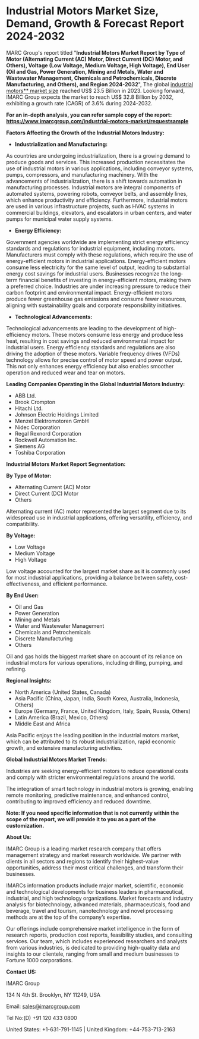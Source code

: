 ﻿# **Industrial Motors Market Size, Demand, Growth & Forecast Report 2024-2032**
MARC Group's report titled "**Industrial Motors Market Report by Type of Motor (Alternating Current (AC) Motor, Direct Current (DC) Motor, and Others), Voltage (Low Voltage, Medium Voltage, High Voltage), End User (Oil and Gas, Power Generation, Mining and Metals, Water and Wastewater Management, Chemicals and Petrochemicals, Discrete Manufacturing, and Others), and Region 2024-2032**", The global [industrial motors** market size](https://www.imarcgroup.com/industrial-motors-market) reached US$ 23.5 Billion in 2023. Looking forward, IMARC Group expects the market to reach US$ 32.8 Billion by 2032, exhibiting a growth rate (CAGR) of 3.6% during 2024-2032.

**For an in-depth analysis, you can refer sample copy of the report: <https://www.imarcgroup.com/industrial-motors-market/requestsample>**

**Factors Affecting the Growth of the Industrial Motors Industry:**

- **Industrialization and Manufacturing:**

As countries are undergoing industrialization, there is a growing demand to produce goods and services. This increased production necessitates the use of industrial motors in various applications, including conveyor systems, pumps, compressors, and manufacturing machinery. With the advancements of industrialization, there is a shift towards automation in manufacturing processes. Industrial motors are integral components of automated systems, powering robots, conveyor belts, and assembly lines, which enhance productivity and efficiency. Furthermore, industrial motors are used in various infrastructure projects, such as HVAC systems in commercial buildings, elevators, and escalators in urban centers, and water pumps for municipal water supply systems.

- **Energy Efficiency:**

Government agencies worldwide are implementing strict energy efficiency standards and regulations for industrial equipment, including motors. Manufacturers must comply with these regulations, which require the use of energy-efficient motors in industrial applications. Energy-efficient motors consume less electricity for the same level of output, leading to substantial energy cost savings for industrial users. Businesses recognize the long-term financial benefits of investing in energy-efficient motors, making them a preferred choice. Industries are under increasing pressure to reduce their carbon footprint and environmental impact. Energy-efficient motors produce fewer greenhouse gas emissions and consume fewer resources, aligning with sustainability goals and corporate responsibility initiatives.

- **Technological Advancements:**

Technological advancements are leading to the development of high-efficiency motors. These motors consume less energy and produce less heat, resulting in cost savings and reduced environmental impact for industrial users. Energy efficiency standards and regulations are also driving the adoption of these motors. Variable frequency drives (VFDs) technology allows for precise control of motor speed and power output. This not only enhances energy efficiency but also enables smoother operation and reduced wear and tear on motors.

**Leading Companies Operating in the Global Industrial Motors Industry:**

- ABB Ltd.
- Brook Crompton
- Hitachi Ltd.
- Johnson Electric Holdings Limited
- Menzel Elektromotoren GmbH
- Nidec Corporation
- Regal Rexnord Corporation
- Rockwell Automation Inc.
- Siemens AG
- Toshiba Corporation

**Industrial Motors Market Report Segmentation:**

**By Type of Motor:**

- Alternating Current (AC) Motor
- Direct Current (DC) Motor
- Others

Alternating current (AC) motor represented the largest segment due to its widespread use in industrial applications, offering versatility, efficiency, and compatibility.

**By Voltage:**

- Low Voltage
- Medium Voltage
- High Voltage

Low voltage accounted for the largest market share as it is commonly used for most industrial applications, providing a balance between safety, cost-effectiveness, and efficient performance.

**By End User:**

- Oil and Gas
- Power Generation
- Mining and Metals
- Water and Wastewater Management
- Chemicals and Petrochemicals
- Discrete Manufacturing
- Others

Oil and gas holds the biggest market share on account of its reliance on industrial motors for various operations, including drilling, pumping, and refining.

**Regional Insights:**

- North America (United States, Canada)
- Asia Pacific (China, Japan, India, South Korea, Australia, Indonesia, Others)
- Europe (Germany, France, United Kingdom, Italy, Spain, Russia, Others)
- Latin America (Brazil, Mexico, Others)
- Middle East and Africa

Asia Pacific enjoys the leading position in the industrial motors market, which can be attributed to its robust industrialization, rapid economic growth, and extensive manufacturing activities.

**Global Industrial Motors Market Trends:**

Industries are seeking energy-efficient motors to reduce operational costs and comply with stricter environmental regulations around the world.

The integration of smart technology in industrial motors is growing, enabling remote monitoring, predictive maintenance, and enhanced control, contributing to improved efficiency and reduced downtime.

**Note: If you need specific information that is not currently within the scope of the report, we will provide it to you as a part of the customization.**

**About Us:**

IMARC Group is a leading market research company that offers management strategy and market research worldwide. We partner with clients in all sectors and regions to identify their highest-value opportunities, address their most critical challenges, and transform their businesses.

IMARCs information products include major market, scientific, economic and technological developments for business leaders in pharmaceutical, industrial, and high technology organizations. Market forecasts and industry analysis for biotechnology, advanced materials, pharmaceuticals, food and beverage, travel and tourism, nanotechnology and novel processing methods are at the top of the company’s expertise.

Our offerings include comprehensive market intelligence in the form of research reports, production cost reports, feasibility studies, and consulting services. Our team, which includes experienced researchers and analysts from various industries, is dedicated to providing high-quality data and insights to our clientele, ranging from small and medium businesses to Fortune 1000 corporations.

**Contact US:**

IMARC Group

134 N 4th St. Brooklyn, NY 11249, USA

Email: sales@imarcgroup.com

Tel No:(D) +91 120 433 0800

United States: +1-631-791-1145 | United Kingdom: +44-753-713-2163
